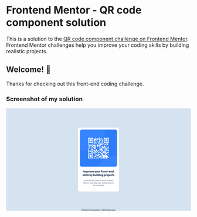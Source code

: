 # Frontend Mentor - QR code component solution

This is a solution to the [QR code component challenge on Frontend Mentor](https://www.frontendmentor.io/challenges/qr-code-component-iux_sIO_H). Frontend Mentor challenges help you improve your coding skills by building realistic projects.

## Welcome! 👋

Thanks for checking out this front-end coding challenge.

### Screenshot of my solution

![](./bfmc-qr-code-component.png)
